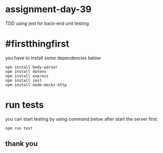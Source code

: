 # assignment-day-39
TDD using jest for back-end unit testing

# #firstthingfirst 
you have to install some dependencies below
```
npm install body-parser
npm install dotenv
npm install express
npm install jest
npm install node-mocks-http
```

# run tests
you can start testing by using command below after start the server first.
```
npm run test
```

## thank you
